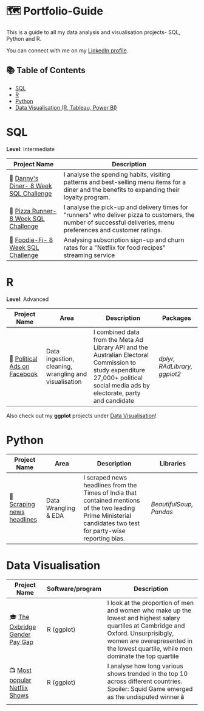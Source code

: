 # 🗺 Portfolio-Guide
This is a guide to all my data analysis and visualisation projects- SQL, Python and R. 

You can connect with me on my [LinkedIn profile](https://www.linkedin.com/in/prachi-arya-37aa29136/).

## 📚 Table of Contents
- [SQL](#sql)
- [R](#r)
- [Python](#python)
- [Data Visualisation (R, Tableau, Power BI)](#data-visualisation)

# SQL

**Level**: Intermediate

| Project Name | Description | 
|---|---|
| 🍝 [Danny's Diner- 8 Week SQL Challenge](https://github.com/Prachi-Ar/8-Week-SQL-Challenge#-problem-1-dannys-diner) | I analyse the spending habits, visiting patterns and best-selling menu items for a diner and the benefits to expanding their loyalty program. | 
| 🍕 [Pizza Runner- 8 Week SQL Challenge](https://github.com/Prachi-Ar/8-Week-SQL-Challenge#-problem-2-pizza-runner) | I analyse the pick-up and delivery times for "runners" who deliver pizza to customers, the number of successful deliveries, menu preferences and customer ratings. | 
| 🥑 [Foodie-Fi- 8 Week SQL Challenge](https://github.com/Prachi-Ar/8-Week-SQL-Challenge#-problem-2-pizza-runner) | Analysing subscription sign-up and churn rates for a "Netflix for food recipes" streaming service | 

# R

**Level**: Advanced

| Project Name | Area | Description | Packages |   
|---|---|---|---|
| 📢 [Political Ads on Facebook](https://github.com/Prachi-Ar/Facebook-Ads) | Data ingestion, cleaning, wrangling and visualisation | I combined data from the Meta Ad Library API and the Australian Electoral Commission to study expenditure 27,000+ political social media ads by electorate, party and candidate |  _dplyr, RAdLibrary, ggplot2_ | 

Also check out my **ggplot** projects under [Data Visualisation](#data-visualisation)!

# Python

| Project Name | Area | Description | Libraries |    
|---|---|---|---|
| 📰 [Scraping news headlines](https://github.com/Prachi-Ar/TOI-Headlines) |   Data Wrangling & EDA | I scraped news headlines from the Times of India that contained mentions of the two leading Prime Ministerial candidates two test for party-wise reporting bias.| _BeautifulSoup, Pandas_ |   

# Data Visualisation

| Project Name | Software/program | Description |
|---|---|---|
| 🎓 [The Oxbridge Gender Pay Gap](https://github.com/Prachi-Ar/TidyTuesday#week-26-2022-the-gender-pay-gap-at-the-universities-of-cambridge-and-oxford) | R (ggplot) | I look at the proportion of men and women who make up the lowest and highest salary quartiles at Cambridge and Oxford. Unsurprisibgly, women are overepresented in the lowest quartile, while men dominate the top quartile| 
| 📺 [Most popular Netflix Shows](https://github.com/Prachi-Ar/TidyTuesday#week-30-2022-top-10-trending-netflix-shows-across-countries) | R (ggplot) | I analyse how long various shows trended in the top 10 across different countries. Spoiler: Squid Game emerged as the undisputed winner🪆 | 
